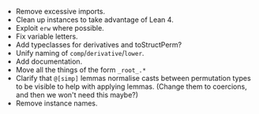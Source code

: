 - Remove excessive imports.
- Clean up instances to take advantage of Lean 4.
- Exploit `erw` where possible.
- Fix variable letters.
- Add typeclasses for derivatives and toStructPerm?
- Unify naming of `comp`/`derivative`/`lower`.
- Add documentation.
- Move all the things of the form `_root_.*`
- Clarify that `@[simp]` lemmas normalise casts between permutation types to be visible to help with applying lemmas. (Change them to coercions, and then we won't need this maybe?)
- Remove instance names.
